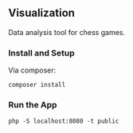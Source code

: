 ## Visualization

Data analysis tool for chess games.

### Install and Setup

Via composer:
```
composer install
```

### Run the App

```
php -S localhost:8080 -t public
```
